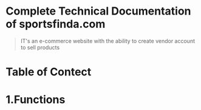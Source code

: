 # Complete Technical Documentation of sportsfinda.com

> IT's an e-commerce website with the ability to create vendor account to sell products
# Table of Contect
# 1.Functions
              
